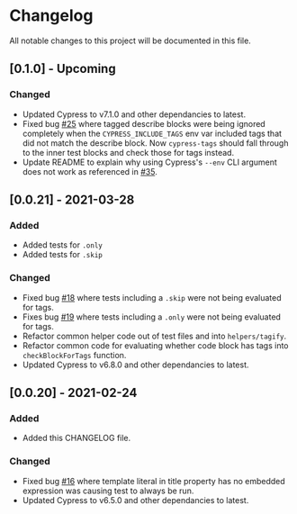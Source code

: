 # Changelog

All notable changes to this project will be documented in this file.

## [0.1.0] - Upcoming

### Changed

- Updated Cypress to v7.1.0 and other dependancies to latest.
- Fixed bug [#25](https://github.com/annaet/cypress-tags/issues/25) where tagged describe blocks were being ignored completely when the `CYPRESS_INCLUDE_TAGS` env var included tags that did not match the describe block. Now `cypress-tags` should fall through to the inner test blocks and check those for tags instead.
- Update README to explain why using Cypress's `--env` CLI argument does not work as referenced in [#35](https://github.com/annaet/cypress-tags/issues/35).


## [0.0.21] - 2021-03-28

### Added

- Added tests for `.only`
- Added tests for `.skip`

### Changed

- Fixed bug [#18](https://github.com/annaet/cypress-tags/issues/18) where tests including a `.skip` were not being evaluated for tags.
- Fixes bug [#19](https://github.com/annaet/cypress-tags/issues/19) where tests including a `.only` were not being evaluated for tags.
- Refactor common helper code out of test files and into `helpers/tagify`.
- Refactor common code for evaluating whether code block has tags into `checkBlockForTags` function.
- Updated Cypress to v6.8.0 and other dependancies to latest.


## [0.0.20] - 2021-02-24

### Added

- Added this CHANGELOG file.
  
### Changed

- Fixed bug [#16](https://github.com/annaet/cypress-tags/issues/16) where template literal in title property has no embedded expression was causing test to always be run.
- Updated Cypress to v6.5.0 and other dependancies to latest.
